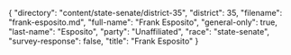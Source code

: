 {
  "directory": "content/state-senate/district-35",
  "district": 35,
  "filename": "frank-esposito.md",
  "full-name": "Frank Esposito",
  "general-only": true,
  "last-name": "Esposito",
  "party": "Unaffiliated",
  "race": "state-senate",
  "survey-response": false,
  "title": "Frank Esposito"
}
